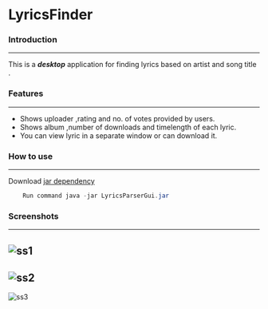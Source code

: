# LyricsFinder 

### Introduction
-----------

This is a ***desktop*** application for finding lyrics based on artist and song title .

### Features
___________

* Shows uploader ,rating and no. of votes provided by users.
* Shows album ,number of downloads and  timelength of each lyric.
* You can view lyric in a separate window or can download it.


### How to use
________

Download [jar dependency](https://github.com/sacOO7/LyricsFinder/blob/master/out/artifacts/LyricsParserGui_jar/LyricsParserGui.jar?raw=true)

```java
    Run command java -jar LyricsParserGui.jar
```

### Screenshots
_________

![ss1](https://github.com/sacOO7/LyricsFinder/blob/master/Screenshots/Screenshot%20from%202016-04-03%2021:27:28.png)
-----------
![ss2](https://github.com/sacOO7/LyricsFinder/blob/master/Screenshots/Screenshot%20from%202016-04-03%2021:27:58.png)
-----------
![ss3](https://github.com/sacOO7/LyricsFinder/blob/master/Screenshots/Screenshot%20from%202016-04-03%2021:29:11.png)
<!--<img src="https://github.com/sacOO7/LyricsFinder/blob/master/Screenshots/Screenshot%20from%202016-04-03%2021:27:28.png" width="800" height="800" alt="Smiley face1" align="middle"><br>-->
<!--<img src="https://github.com/sacOO7/LyricsFinder/blob/master/Screenshots/Screenshot%20from%202016-04-03%2021:27:58.png" width="800" height="800" alt="Smiley face2" align="middle"><br>-->
<!--<img src="https://github.com/sacOO7/LyricsFinder/blob/master/Screenshots/Screenshot%20from%202016-04-03%2021:29:11.png" width="800" height="800" alt="Smiley face3" align="middle">-->





